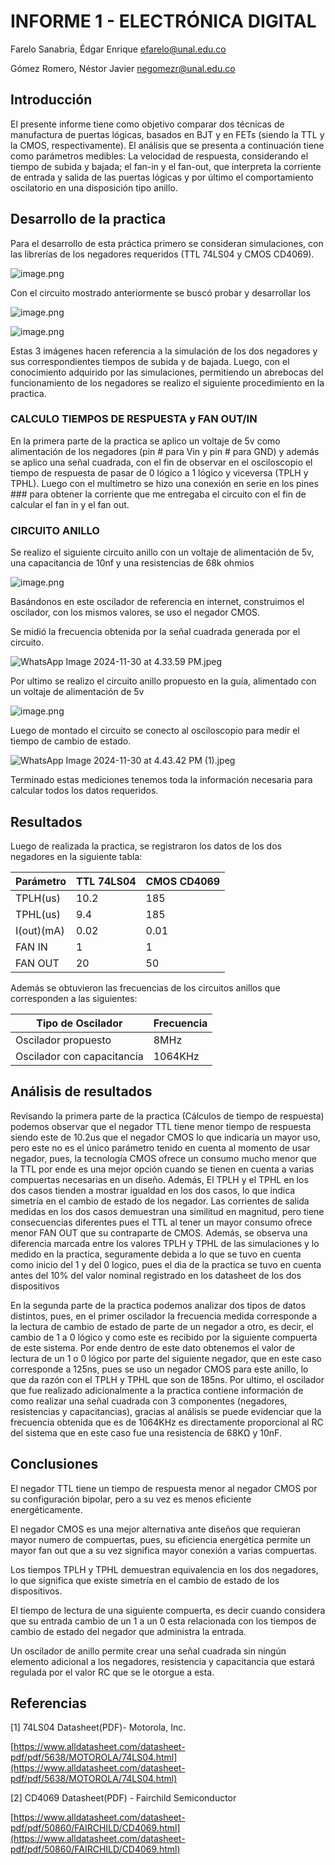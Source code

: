 # INFORME 1 - ELECTRÓNICA DIGITAL

Farelo Sanabria, Édgar Enrique efarelo@unal.edu.co

Gómez Romero, Néstor Javier negomezr@unal.edu.co

## Introducción

El presente informe tiene como objetivo comparar dos técnicas de manufactura de puertas lógicas, basados en BJT y en FETs (siendo la TTL y la CMOS, respectivamente). El análisis que se presenta a continuación tiene como parámetros medibles: La velocidad de respuesta, considerando el tiempo de subida y bajada; el fan-in y el fan-out, que interpreta la corriente de entrada y salida de las puertas lógicas y por último el comportamiento oscilatorio en una disposición tipo anillo.

## Desarrollo de la practica

Para el desarrollo de esta práctica primero se consideran simulaciones, con las librerías de los negadores requeridos (TTL 74LS04 y CMOS CD4069).

![image.png](image.png)

Con el circuito mostrado anteriormente se buscó probar y desarrollar los 

![image.png](image%201.png)

![image.png](image%202.png)

Estas 3 imágenes hacen referencia a la simulación de los dos negadores y sus correspondientes tiempos de subida y de bajada. Luego, con el conocimiento adquirido por las simulaciones, permitiendo un abrebocas del funcionamiento de los negadores se realizo el siguiente procedimiento en la practica.

### CALCULO TIEMPOS DE RESPUESTA y FAN OUT/IN

En la primera parte de la practica se aplico un voltaje de 5v como alimentación de los negadores (pin # para Vin y pin # para GND) y además se aplico una señal cuadrada, con el fin de observar en el osciloscopio el tiempo de respuesta de pasar de 0 lógico a 1 lógico y viceversa (TPLH y TPHL). Luego con el multímetro se hizo una conexión en serie en los pines ### para obtener la corriente que  me entregaba el circuito con el fin de calcular el fan in y el fan out.

### CIRCUITO ANILLO

Se realizo el siguiente circuito anillo con un voltaje de alimentación de 5v, una capacitancia de 10nf y una resistencias de 68k ohmios

![image.png](image%203.png)

Basándonos en este oscilador de referencia en internet, construimos el oscilador, con los mismos valores, se uso el negador CMOS.

Se midió la frecuencia obtenida por la señal cuadrada generada por el circuito.

![WhatsApp Image 2024-11-30 at 4.33.59 PM.jpeg](WhatsApp_Image_2024-11-30_at_4.33.59_PM.jpeg)

Por ultimo se realizo el circuito anillo propuesto en la guía, alimentado con un voltaje de alimentación de 5v 

![image.png](image%204.png)

Luego de montado el circuito se conecto al osciloscopio para medir el tiempo de cambio de estado.

![WhatsApp Image 2024-11-30 at 4.43.42 PM (1).jpeg](WhatsApp_Image_2024-11-30_at_4.43.42_PM_(1).jpeg)

Terminado estas mediciones tenemos toda la información necesaria para calcular todos los datos requeridos.

## Resultados

Luego de realizada la practica, se registraron los datos de los dos negadores en la siguiente tabla:

| **Parámetro** | **TTL 74LS04** | **CMOS CD4069** |
| --- | --- | --- |
| TPLH(us) | 10.2 | 185 |
| TPHL(us) | 9.4 | 185 |
| I(out)(mA) | 0.02 | 0.01 |
| FAN IN | 1 | 1 |
| FAN OUT | 20 | 50 |

Además se obtuvieron las frecuencias de los circuitos anillos que corresponden a las siguientes:

| **Tipo de Oscilador** | **Frecuencia** |
| --- | --- |
| Oscilador propuesto | 8MHz |
| Oscilador con capacitancia | 1064KHz |

## Análisis de resultados

Revisando la primera parte de la practica (Cálculos de tiempo de respuesta) podemos observar que el negador TTL tiene menor tiempo de respuesta siendo este de 10.2us que el negador CMOS lo que indicaría un mayor uso, pero este no es el único parámetro tenido en cuenta al momento de usar negador, pues, la tecnología CMOS ofrece un consumo mucho menor que la TTL por ende es una mejor opción cuando se tienen en cuenta a varias compuertas necesarias en un diseño. Además, El TPLH y el TPHL en los dos casos tienden a mostrar igualdad en los dos casos, lo que indica simetría en el cambio de estado de los negador. Las corrientes de salida medidas en los dos casos demuestran una similitud en magnitud, pero tiene consecuencias diferentes pues el TTL al tener un mayor consumo ofrece menor FAN OUT que su contraparte de CMOS. Además, se observa una diferencia marcada entre los valores TPLH y TPHL de las simulaciones y lo medido en la practica, seguramente debida a lo que se tuvo en cuenta como inicio del 1 y del 0 logico, pues el dia de la practica se tuvo en cuenta antes del 10% del valor nominal registrado en los datasheet de los dos dispositivos 

En la segunda parte de la practica podemos analizar dos tipos de datos distintos, pues, en el primer oscilador la frecuencia medida corresponde a la lectura de cambio de estado de parte de un negador a otro, es decir, el cambio de 1 a 0 lógico y como este es recibido por la siguiente compuerta de este sistema. Por ende dentro de este dato obtenemos el valor de lectura de un 1 o 0 lógico por parte del siguiente negador, que en este caso corresponde a 125ns, pues se uso un negador CMOS para este anillo, lo que da razón con el TPLH y TPHL que son de 185ns. Por ultimo, el oscilador que fue realizado adicionalmente a la practica contiene información de como realizar una señal cuadrada con 3 componentes (negadores, resistencias y capacitancias), gracias al análisis se puede evidenciar que la frecuencia obtenida que es de 1064KHz es directamente proporcional al RC del sistema que en este caso fue una resistencia de 68KΩ y 10nF.

## Conclusiones

El negador TTL tiene un tiempo de respuesta menor al negador CMOS por su configuración bipolar, pero a su vez es menos eficiente energéticamente.

El negador CMOS es una mejor alternativa ante diseños que requieran mayor numero de compuertas, pues, su eficiencia energética permite un mayor fan out que a su vez significa mayor conexión a varias compuertas.

Los tiempos TPLH y TPHL demuestran equivalencia en los dos negadores, lo que significa que existe simetría en el cambio de estado de los dispositivos.

El tiempo de lectura de una siguiente compuerta, es decir cuando considera que su entrada cambio de un 1 a un 0 esta relacionada con los tiempos de cambio de estado del negador que administra la entrada.

Un oscilador de anillo permite crear una señal cuadrada sin ningún elemento adicional a los negadores, resistencia y capacitancia que estará regulada por el valor RC que se le otorgue a esta.

## Referencias

[1] 74LS04 Datasheet(PDF)- Motorola, Inc.

[https://www.alldatasheet.com/datasheet-pdf/pdf/5638/MOTOROLA/74LS04.html](https://www.alldatasheet.com/datasheet-pdf/pdf/5638/MOTOROLA/74LS04.html)

[2] CD4069 Datasheet(PDF) - Fairchild Semiconductor

[https://www.alldatasheet.com/datasheet-pdf/pdf/50860/FAIRCHILD/CD4069.html](https://www.alldatasheet.com/datasheet-pdf/pdf/50860/FAIRCHILD/CD4069.html)